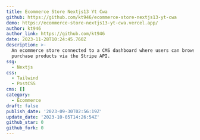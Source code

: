 ```yaml
---
title: Ecommerce Store Nextjs13 Yt Cwa
github: https://github.com/kt946/ecommerce-store-nextjs13-yt-cwa
demo: https://ecommerce-store-nextjs13-yt-cwa.vercel.app/
author: kt946
author_link: https://github.com/kt946
date: 2023-11-28T10:24:45.760Z
description: >-
  An ecommerce store connected to a CMS dashboard where users can browse and
  purchase products via the Stripe API.
ssg:
  - Nextjs
css:
  - Tailwind
  - PostCSS
cms: []
category:
  - Ecommerce
draft: false
publish_date: '2023-09-30T02:56:19Z'
update_date: '2023-10-05T14:26:54Z'
github_star: 0
github_fork: 0
---
```

